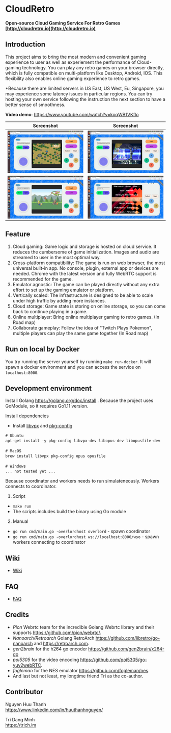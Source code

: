 # CloudRetro
**Open-source Cloud Gaming Service For Retro Games**
**[http://cloudretro.io](http://cloudretro.io)**

## Introduction
This project aims to bring the most modern and convenient gaming experience to user as well as experiement the performance of Cloud-gaming technology. You can play any retro games on your browser directly, which is fully compatible on multi-platform like Desktop, Android, IOS. This flexibility also enables online gaming experience to retro games.  

\*Because there are limited servers in US East, US West, Eu, Singapore, you may experience some latency issues in particular regions. You can try hosting your own service following the instruction the next section to have a better sense of smoothness.  

**Video demo**: https://www.youtube.com/watch?v=koqWB1VKflo

Screenshot | Screenshot
:-------------------------:|:-------------------------:
![screenshot](document/img/landing-page-ps-hm.png)|![screenshot](document/img/landing-page-ps-x4.png)
![screenshot](document/img/landing-page-gb.png)|![screenshot](document/img/landing-page-front.png)

## Feature
1. Cloud gaming: Game logic and storage is hosted on cloud service. It reduces the cumbersome of game initialization. Images and audio are streamed to user in the most optimal way.
2. Cross-platform compatibility: The game is run on web browser, the most universal built-in app. No console, plugin, external app or devices are needed. Chrome with the latest version and fully WebRTC support is recommended for the game. 
3. Emulator agnostic: The game can be played directly without any extra effort to set up the gaming emulator or platform.
4. Vertically scaled: The infrastructure is designed to be able to scale under high traffic by adding more instances.
5. Cloud storage: Game state is storing on online storage, so you can come back to continue playing in a game.
6. Online multiplayer: Bring online multiplayer gaming to retro games. (In Road map)
7. Collaborate gameplay: Follow the idea of "Twitch Plays Pokemon", multiple players can play the same game together (In Road map)

## Run on local by Docker

You try running the server yourself by running `make run-docker`. It will spawn a docker environment and you can access the service on `localhost:8000`.  

## Development environment

Install Golang https://golang.org/doc/install . Because the project uses GoModule, so it requires Go1.11 version.

Install dependencies  

  * Install [libvpx](https://www.webmproject.org/code/) and [pkg-config](https://www.freedesktop.org/wiki/Software/pkg-config/)
```
# Ubuntu
apt-get install -y pkg-config libvpx-dev libopus-dev libopusfile-dev

# MacOS
brew install libvpx pkg-config opus opusfile

# Windows
... not tested yet ...
```

Because coordinator and workers needs to run simulateneously. Workers connects to coordinator.
1. Script
  * `make run`
  * The scripts includes build the binary using Go module
2. Manual
  * `go run cmd/main.go -overlordhost overlord` - spawn coordinator
  * `go run cmd/main.go -overlordhost ws://localhost:8000/wso` - spawn workers connecting to coordinator

## Wiki
- [Wiki](https://github.com/giongto35/cloud-game/wiki)

## FAQ
- [FAQ](https://github.com/giongto35/cloud-game/wiki/3.-FAQ)  

## Credits

* *Pion* Webrtc team for the incredible Golang Webrtc library and their supports https://github.com/pion/webrtc/.  
* *Nanoarch/Retroarch* Golang RetroArch https://github.com/libretro/go-nanoarch and https://retroarch.com.  
* *gen2brain* for the h264 go encoder https://github.com/gen2brain/x264-go
* *poi5305* for the video encoding https://github.com/poi5305/go-yuv2webRTC.  
* *fogleman* for the NES emulator https://github.com/fogleman/nes.  
* And last but not least, my longtime friend Tri as the co-author. 

## Contributor

Nguyen Huu Thanh  
https://www.linkedin.com/in/huuthanhnguyen/  

Tri Dang Minh  
https://trich.im  

